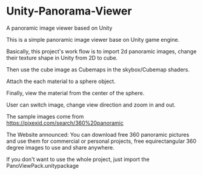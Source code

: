 # Unity-Panorama-Viewer
A panoramic image viewer based on Unity


This is a simple panoramic image viewer base on Unity game engine.

Basically, this project's work flow is to import 2d panoramic images, change their texture shape in Unity from 2D to cube.

Then use the cube image as Cubemaps in the skybox/Cubemap shaders.

Attach the each material to a sphere object.

Finally, view the material from the center of the sphere.

User can switch image, change view direction and zoom in and out.

The sample images come from https://pixexid.com/search/360%20panoramic

The Website announced: You can download free 360 panoramic pictures and use them for commercial or personal projects, free equirectangular 360 degree images to use and share anywhere.

If you don't want to use the whole project, just import the PanoViewPack.unitypackage
